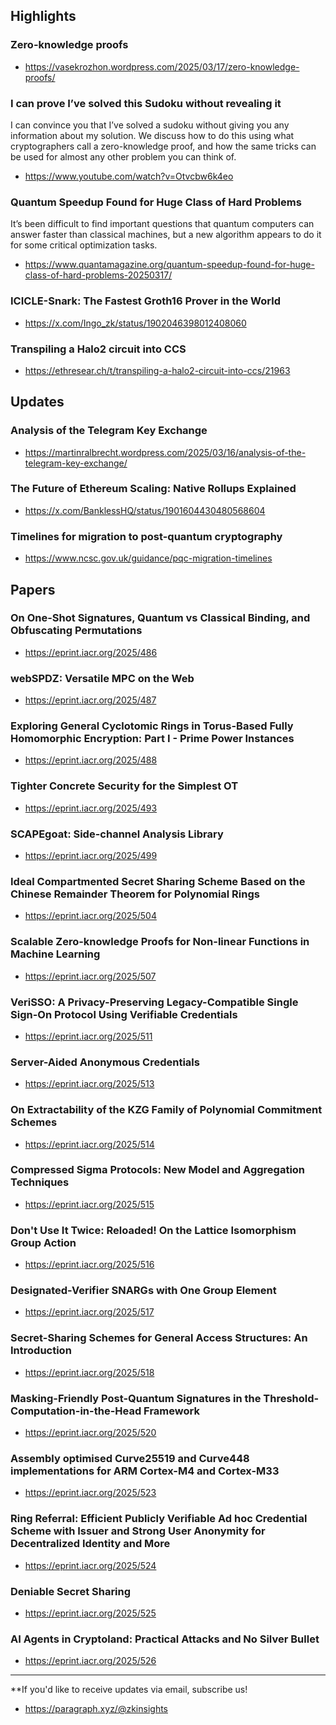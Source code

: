 ## Highlights
### Zero-knowledge proofs
- <https://vasekrozhon.wordpress.com/2025/03/17/zero-knowledge-proofs/>
### I can prove I’ve solved this Sudoku without revealing it
I can convince you that I’ve solved a sudoku without giving you any information about my solution. We discuss how to do this using what cryptographers call a zero-knowledge proof, and how the same tricks can be used for almost any other problem you can think of.
- <https://www.youtube.com/watch?v=Otvcbw6k4eo>
### Quantum Speedup Found for Huge Class of Hard Problems
It’s been difficult to find important questions that quantum computers can answer faster than classical machines, but a new algorithm appears to do it for some critical optimization tasks. 
- <https://www.quantamagazine.org/quantum-speedup-found-for-huge-class-of-hard-problems-20250317/>
### ICICLE-Snark: The Fastest Groth16 Prover in the World 
- <https://x.com/Ingo_zk/status/1902046398012408060>
### Transpiling a Halo2 circuit into CCS
- <https://ethresear.ch/t/transpiling-a-halo2-circuit-into-ccs/21963>

## Updates
### Analysis of the Telegram Key Exchange
- <https://martinralbrecht.wordpress.com/2025/03/16/analysis-of-the-telegram-key-exchange/>
###  The Future of Ethereum Scaling: Native Rollups Explained
- <https://x.com/BanklessHQ/status/1901604430480568604>
### Timelines for migration to post-quantum cryptography
- <https://www.ncsc.gov.uk/guidance/pqc-migration-timelines>


## Papers
### On One-Shot Signatures, Quantum vs Classical Binding, and Obfuscating Permutations
- <https://eprint.iacr.org/2025/486>

### webSPDZ: Versatile MPC on the Web
- <https://eprint.iacr.org/2025/487>

### Exploring General Cyclotomic Rings in Torus-Based Fully Homomorphic Encryption: Part I - Prime Power Instances
- <https://eprint.iacr.org/2025/488>

### Tighter Concrete Security for the Simplest OT
- <https://eprint.iacr.org/2025/493>

### SCAPEgoat: Side-channel Analysis Library
- <https://eprint.iacr.org/2025/499>

### Ideal Compartmented Secret Sharing Scheme Based on the Chinese Remainder Theorem for Polynomial Rings
- <https://eprint.iacr.org/2025/504>

### Scalable Zero-knowledge Proofs for Non-linear Functions in Machine Learning
- <https://eprint.iacr.org/2025/507>

### VeriSSO: A Privacy-Preserving Legacy-Compatible Single Sign-On Protocol Using Verifiable Credentials
- <https://eprint.iacr.org/2025/511>

### Server-Aided Anonymous Credentials
- <https://eprint.iacr.org/2025/513>

### On Extractability of the KZG Family of Polynomial Commitment Schemes
- <https://eprint.iacr.org/2025/514>

### Compressed Sigma Protocols: New Model and Aggregation Techniques
- <https://eprint.iacr.org/2025/515>

### Don't Use It Twice: Reloaded! On the Lattice Isomorphism Group Action
- <https://eprint.iacr.org/2025/516>

### Designated-Verifier SNARGs with One Group Element
- <https://eprint.iacr.org/2025/517>

### Secret-Sharing Schemes for General Access Structures: An Introduction
- <https://eprint.iacr.org/2025/518>

### Masking-Friendly Post-Quantum Signatures in the Threshold-Computation-in-the-Head Framework
- <https://eprint.iacr.org/2025/520>

### Assembly optimised Curve25519 and Curve448 implementations for ARM Cortex-M4 and Cortex-M33
- <https://eprint.iacr.org/2025/523>

### Ring Referral: Efficient Publicly Verifiable Ad hoc Credential Scheme with Issuer and Strong User Anonymity for Decentralized Identity and More
- <https://eprint.iacr.org/2025/524>

### Deniable Secret Sharing
- <https://eprint.iacr.org/2025/525>

### AI Agents in Cryptoland: Practical Attacks and No Silver Bullet
- <https://eprint.iacr.org/2025/526>

---
**If you'd like to receive updates via email, subscribe us!

- <https://paragraph.xyz/@zkinsights>
